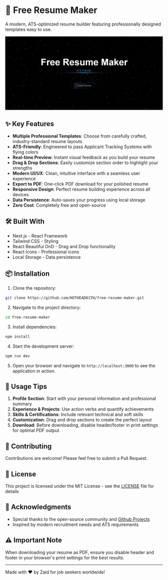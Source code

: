 # 🚀 Free Resume Maker

A modern, ATS-optimized resume builder featuring professionally designed templates easy to use.

![Preview](preview.png)

## ✨ Key Features

- **Multiple Professional Templates**: Choose from carefully crafted, industry-standard resume layouts
- **ATS-Friendly**: Engineered to pass Applicant Tracking Systems with flying colors
- **Real-time Preview**: Instant visual feedback as you build your resume
- **Drag & Drop Sections**: Easily customize section order to highlight your strengths
- **Modern UI/UX**: Clean, intuitive interface with a seamless user experience
- **Export to PDF**: One-click PDF download for your polished resume
- **Responsive Design**: Perfect resume building experience across all devices
- **Data Persistence**: Auto-saves your progress using local storage
- **Zero Cost**: Completely free and open-source

## 🛠️ Built With

- Next.js - React Framework
- Tailwind CSS - Styling
- React Beautiful DnD - Drag and Drop functionality
- React Icons - Professional icons
- Local Storage - Data persistence

## 📦 Installation

1. Clone the repository:
```bash
git clone https://github.com/HOTHEAD01TH/free-resume-maker.git
```

2. Navigate to the project directory:
```bash
cd free-resume-maker
```

3. Install dependencies:
```bash
npm install
```

4. Start the development server:
```bash
npm run dev
```

5. Open your browser and navigate to `http://localhost:3000` to see the application in action.


## 📝 Usage Tips

1. **Profile Section**: Start with your personal information and professional summary
2. **Experience & Projects**: Use action verbs and quantify achievements
3. **Skills & Certifications**: Include relevant technical and soft skills
4. **Customization**: Drag and drop sections to create the perfect layout
5. **Download**: Before downloading, disable header/footer in print settings for optimal PDF output

## 🤝 Contributing

Contributions are welcome! Please feel free to submit a Pull Request.

## 📄 License

This project is licensed under the MIT License - see the [LICENSE](LICENSE) file for details

## 🙏 Acknowledgments

- Special thanks to the open-source community and [Github Projects](https://x.com/githubprojects)
- Inspired by modern recruitment needs and ATS requirements

## ⚠️ Important Note

When downloading your resume as PDF, ensure you disable header and footer in your browser's print settings for the best results.

---

Made with ❤️ by Zaid for job seekers worldwide!
